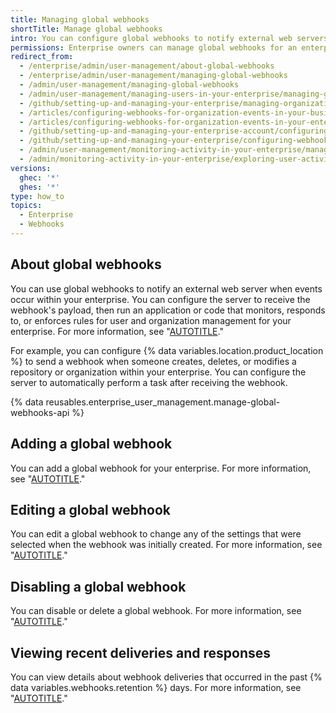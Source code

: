 ```yaml
---
title: Managing global webhooks
shortTitle: Manage global webhooks
intro: You can configure global webhooks to notify external web servers when events occur within your enterprise.
permissions: Enterprise owners can manage global webhooks for an enterprise account.
redirect_from:
  - /enterprise/admin/user-management/about-global-webhooks
  - /enterprise/admin/user-management/managing-global-webhooks
  - /admin/user-management/managing-global-webhooks
  - /admin/user-management/managing-users-in-your-enterprise/managing-global-webhooks
  - /github/setting-up-and-managing-your-enterprise/managing-organizations-in-your-enterprise-account/configuring-webhooks-for-organization-events-in-your-enterprise-account
  - /articles/configuring-webhooks-for-organization-events-in-your-business-account
  - /articles/configuring-webhooks-for-organization-events-in-your-enterprise-account
  - /github/setting-up-and-managing-your-enterprise-account/configuring-webhooks-for-organization-events-in-your-enterprise-account
  - /github/setting-up-and-managing-your-enterprise/configuring-webhooks-for-organization-events-in-your-enterprise-account
  - /admin/user-management/monitoring-activity-in-your-enterprise/managing-global-webhooks
  - /admin/monitoring-activity-in-your-enterprise/exploring-user-activity/managing-global-webhooks
versions:
  ghec: '*'
  ghes: '*'
type: how_to
topics:
  - Enterprise
  - Webhooks
---
```


## About global webhooks

You can use global webhooks to notify an external web server when events occur within your enterprise. You can configure the server to receive the webhook's payload, then run an application or code that monitors, responds to, or enforces rules for user and organization management for your enterprise. For more information, see "[AUTOTITLE](/webhooks-and-events/webhooks)."

For example, you can configure {% data variables.location.product_location %} to send a webhook when someone creates, deletes, or modifies a repository or organization within your enterprise. You can configure the server to automatically perform a task after receiving the webhook.

{% data reusables.enterprise_user_management.manage-global-webhooks-api %}

## Adding a global webhook

You can add a global webhook for your enterprise. For more information, see "[AUTOTITLE](/webhooks/using-webhooks/creating-webhooks#creating-a-global-webhook-for-a-github-enterprise)."

## Editing a global webhook

You can edit a global webhook to change any of the settings that were selected when the webhook was initially created. For more information, see "[AUTOTITLE](/webhooks/using-webhooks/editing-webhooks#editing-a-global-webhook-for-a-github-enterprise)."

## Disabling a global webhook

You can disable or delete a global webhook. For more information, see "[AUTOTITLE](/webhooks/using-webhooks/disabling-webhooks#disabling-a-global-webhook-for-a-github-enterprise)."

## Viewing recent deliveries and responses

You can view details about webhook deliveries that occurred in the past {% data variables.webhooks.retention %} days. For more information, see "[AUTOTITLE](/webhooks/testing-and-troubleshooting-webhooks/viewing-webhook-deliveries)."
